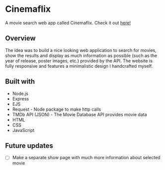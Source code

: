 # Cinemaflix

A movie search web app called Cinemaflix. Check it out [here!](https://cinemaflix.herokuapp.com/)

## Overview

The idea was to build a nice looking web application to search for movies, show the results and display as much information as possible (such as the year of release, poster images, etc.) provided by the API. The website is fully responsive and features a minimalistic design I handcrafted myself.

## Built with

- Node.js
- Express
- EJS
- Request - Node package to make http calls
- TMDb API (JSON) - The Movie Database API provides movie data
- HTML
- CSS
- JavaScript

## Future updates

- [ ] Make a separate show page with much more information about selected movie

